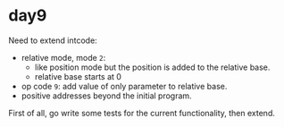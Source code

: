 # day9

Need to extend intcode:
* relative mode, mode `2`:
  + like position mode but the position is added to the relative base.
  + relative base starts at 0
* op code `9`: add value of only parameter to relative base.
* positive addresses beyond the initial program.

First of all, go write some tests for the current functionality, then extend.
